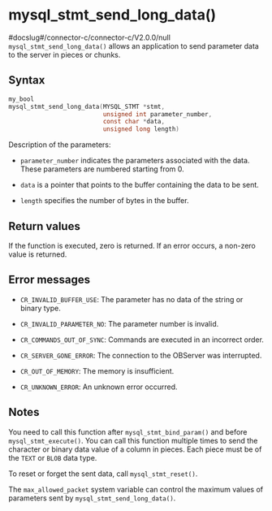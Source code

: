 mysql_stmt_send_long_data() 
================================================
#docslug#/connector-c/connector-c/V2.0.0/null
`mysql_stmt_send_long_data()` allows an application to send parameter data to the server in pieces or chunks. 

Syntax 
---------------------------

```c
my_bool
mysql_stmt_send_long_data(MYSQL_STMT *stmt,
                          unsigned int parameter_number,
                          const char *data,
                          unsigned long length)
```



Description of the parameters:

* `parameter_number` indicates the parameters associated with the data. These parameters are numbered starting from 0.

  

* `data` is a pointer that points to the buffer containing the data to be sent.

  

* `length` specifies the number of bytes in the buffer.

  




Return values 
----------------------------------

If the function is executed, zero is returned. If an error occurs, a non-zero value is returned.

Error messages 
-----------------------------------

* `CR_INVALID_BUFFER_USE`: The parameter has no data of the string or binary type.

  

* `CR_INVALID_PARAMETER_NO`: The parameter number is invalid.

  

* `CR_COMMANDS_OUT_OF_SYNC`: Commands are executed in an incorrect order.

  

* `CR_SERVER_GONE_ERROR`: The connection to the OBServer was interrupted.

  

* `CR_OUT_OF_MEMORY`: The memory is insufficient.

  

* `CR_UNKNOWN_ERROR`: An unknown error occurred.

  




Notes 
--------------------------

You need to call this function after `mysql_stmt_bind_param()` and before `mysql_stmt_execute()`. You can call this function multiple times to send the character or binary data value of a column in pieces. Each piece must be of the `TEXT` or `BLOB` data type. 

To reset or forget the sent data, call `mysql_stmt_reset()`. 

The `max_allowed_packet` system variable can control the maximum values of parameters sent by `mysql_stmt_send_long_data()`.
